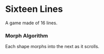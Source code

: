 # Sixteen Lines

A game made of 16 lines.

### Morph Algorithm

Each shape morphs into the next as it scrolls.
